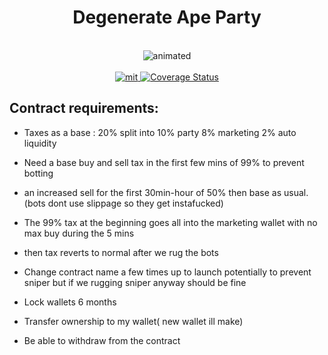<h1 align="center">
  Degenerate Ape Party
</h1>
<br />
<div align="center">
  <img src="https://user-images.githubusercontent.com/63755291/152405688-ae183528-9a77-443b-a92b-b21bb3f415d9.gif" alt="animated" />
</div>
<br />
<div align="center">
  <a href="https://github.com/piotrostr/degenerate-ape-party/blob/HEAD/MIT">
    <img src="https://img.shields.io/badge/license-MIT-blue.svg" alt="mit" />
  </a>
  <a href='https://coveralls.io/github/piotrostr/degenerate-ape-party?branch=main'>
    <img src='https://coveralls.io/repos/github/piotrostr/degenerate-ape-party/badge.svg?branch=main' alt='Coverage Status' />
  </a>
</div>



## Contract requirements:

- Taxes as a base : 20% split into 10% party 8% marketing 2% auto liquidity

- Need a base buy and sell tax in the first few mins of 99% to prevent botting

- an increased sell for the first 30min-hour of 50% then base as usual.
  (bots dont use slippage so they get instafucked)

- The 99% tax at the beginning goes all into the marketing wallet with no max buy during the 5 mins

- then tax reverts to normal after we rug the bots

- Change contract name a few times up to launch potentially to prevent sniper but if we rugging
  sniper anyway should be fine

- Lock wallets 6 months

- Transfer ownership to my wallet( new wallet ill make)

- Be able to withdraw from the contract
